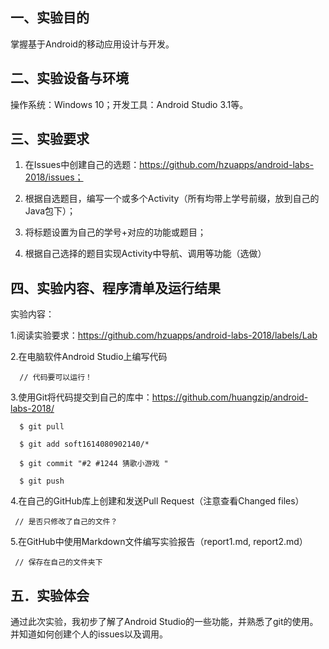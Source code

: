 ## 一、实验目的
掌握基于Android的移动应用设计与开发。

## 二、实验设备与环境
操作系统：Windows 10；开发工具：Android Studio 3.1等。

## 三、实验要求
1. 在Issues中创建自己的选题：https://github.com/hzuapps/android-labs-2018/issues；

2. 根据自选题目，编写一个或多个Activity（所有均带上学号前缀，放到自己的Java包下）；

3. 将标题设置为自己的学号+对应的功能或题目；

4. 根据自己选择的题目实现Activity中导航、调用等功能（选做）

## 四、实验内容、程序清单及运行结果
实验内容：

1.阅读实验要求：https://github.com/hzuapps/android-labs-2018/labels/Lab

2.在电脑软件Android Studio上编写代码
    
      // 代码要可以运行！ 
      
3.使用Git将代码提交到自己的库中：https://github.com/huangzip/android-labs-2018/

      $ git pull
      
      $ git add soft1614080902140/*
      
      $ git commit "#2 #1244 猜歌小游戏 "
      
      $ git push
      
4.在自己的GitHub库上创建和发送Pull Request（注意查看Changed files）
     
     // 是否只修改了自己的文件？
      
5.在GitHub中使用Markdown文件编写实验报告（report1.md, report2.md）
     
     // 保存在自己的文件夹下

## 五．实验体会
通过此次实验，我初步了解了Android Studio的一些功能，并熟悉了git的使用。并知道如何创建个人的issues以及调用。

